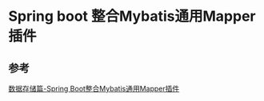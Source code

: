 # Spring boot 整合Mybatis通用Mapper插件
## 参考
[数据存储篇-Spring Boot整合Mybatis通用Mapper插件](http://tengj.top/2017/12/20/springboot11/)